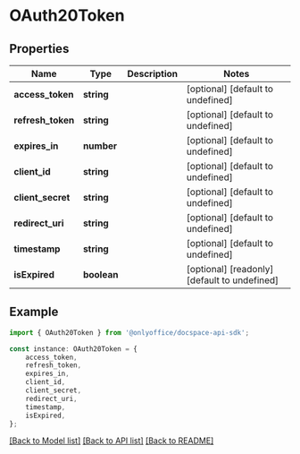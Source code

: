 # OAuth20Token


## Properties

Name | Type | Description | Notes
------------ | ------------- | ------------- | -------------
**access_token** | **string** |  | [optional] [default to undefined]
**refresh_token** | **string** |  | [optional] [default to undefined]
**expires_in** | **number** |  | [optional] [default to undefined]
**client_id** | **string** |  | [optional] [default to undefined]
**client_secret** | **string** |  | [optional] [default to undefined]
**redirect_uri** | **string** |  | [optional] [default to undefined]
**timestamp** | **string** |  | [optional] [default to undefined]
**isExpired** | **boolean** |  | [optional] [readonly] [default to undefined]

## Example

```typescript
import { OAuth20Token } from '@onlyoffice/docspace-api-sdk';

const instance: OAuth20Token = {
    access_token,
    refresh_token,
    expires_in,
    client_id,
    client_secret,
    redirect_uri,
    timestamp,
    isExpired,
};
```

[[Back to Model list]](../README.md#documentation-for-models) [[Back to API list]](../README.md#documentation-for-api-endpoints) [[Back to README]](../README.md)
